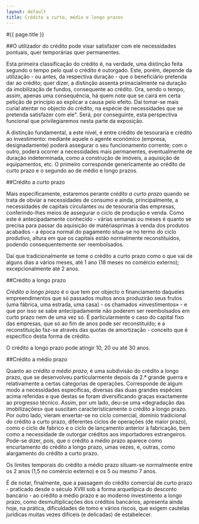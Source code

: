 ```yaml
---
layout: default
title: Crédito a curto, médio e longo prazos
---
```


#{{ page.title }}

##O utilizador do crédito pode visar satisfazer com ele necessidades pontuais, quer temporárias quer permanentes.

Esta primeira classificação do crédito é, na verdade, uma distinção feita segundo o tempo pelo qual o crédito é outorgado. Este, porém, depende da utilização - ou antes, da respectiva duração - que o beneficiário pretenda dar ao crédito; quer dizer, a distinção assenta primacialmente na duração da imobilização de fundos, consequente ao crédito.
Ora, sendo o tempo, assim, apenas uma consequência, há quem note que se cairá em certa petição de princípio ao explicar a causa pelo efeito. Daí tomar-se mais curial atentar no objecto do crédito, na espécie de necessidades que se pretenda satisfazer com ele". Será, por conseguinte, esta perspectiva funcional que privilegiaremos nesta parte da exposição.

A distinção fundamental, a este nível, é entre crédito de tesouraria e crédito ao investimento: mediante aquele o agente económico (empresa, designadamente) poderá assegurar o seu funcionamento corrente; com o outro, poderá ocorrer a necessidades mais permanentes, eventualmente de duração indeterminada, como a construção de imóveis, a aquisição de equipamentos, etc. O primeiro corresponde genericamente ao crédito de curto prazo e o segundo ao de médio e longo prazos.

##Crédito a curto prazo

Mais especificamente, estaremos perante _crédito a curto prazo_ quando se trata de obviar a necessidades de consumo e ainda, principalmente, a necessidades de capitais circulantes ou de tesouraria das empresas, conferindo-lhes meios de assegurar o ciclo de produção e venda. Como este é antecipadamente conhecido - várias semanas ou meses é quanto se precisa para passar da aquisição de matérias­primas à venda dos produtos acabados - a época normal do paga­mento situa-se no termo do ciclo produtivo, altura em que os capitais estão normalmente reconstituídos, podendo consequentemente ser reembolsados.

Daí que tradicionalmente se tome o crédito a curto prazo como o que vai de alguns dias a vários meses, até 1 ano (18 meses no comércio externo); excepcionalmente até 2 anos.

##Crédito a longo prazo

_Crédito a longo prazo_ é o que tem por objecto o financiamento daqueles empreendimentos que só passados muitos anos produzirão seus frutos (uma fábrica, uma estrada, uma casa) - os chamados «investimentos» - e que por isso se sabe antecipadamente não poderem ser reembolsados em curto prazo nem de uma vez só. É particularmente o caso do capital fixo das empresas, que só ao fim de anos pode ser reconstituído; e a reconstituição faz-se através das quotas de amortização - conceito que é específico desta forma de crédito.

O crédito a longo prazo pode atingir 10, 20 ou até 30 anos.

##Crédito a médio prazo

Quanto ao _crédito a médio prazo_, é uma subdivisão do crédito a longo prazo, que se desenvolveu particularmente depois da 2.ª grande guerra e relativamente a certas categorias de operações. Corresponde de algum modo a necessidades específicas, diversas das duas grandes espécies acima referidas e que destas se foram diversificando graças exactamente ao progresso técnico. Assim, por um lado, deu-se uma «degradação das imobilizações» que suscitam caracteristicamente o crédito a longo prazo. Por outro lado, vieram enxertar-se no ciclo comercial, domínio tradicional do crédito a curto prazo, diferentes ciclos de operações (de maior prazo), como o ciclo de fabrico e o ciclo de lançamento anterior à fabricação, bem como a necessidade de outorgar créditos aos importadores estrangeiros.
Pode-se dizer, pois, que o crédito a médio prazo aparece como encurtamento do crédito a longo prazo, umas vezes, e, outras, como alargamento do crédito a curto prazo.

Os limites temporais do crédito a médio prazo situam-se normalmente entre os 2 anos (1,5 no comércio externo) e os 5 ou mesmo 7 anos.

É de notar, finalmente, que a passagem do crédito comercial de curto prazo - praticado desde o século XVIII sob a forma arquetípica do desconto bancário - ao crédito a médio prazo e ao moderno investimento a longo prazo, como desmultiplicações dos créditos bancários, apresenta ainda hoje, na prática, dificuldades de tomo e vários riscos, que exigem cautelas jurídicas muitas vezes difíceis (e delicadas) de estabelecer.